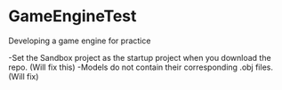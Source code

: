 # GameEngineTest
Developing a game engine for practice

-Set the Sandbox project as the startup project when you download the repo. (Will fix this)
-Models do not contain their corresponding .obj files. (Will fix)
